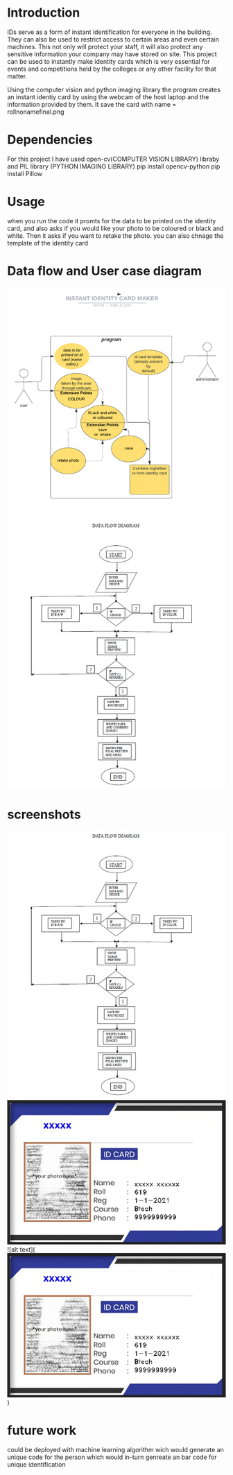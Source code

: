 # Introduction

IDs serve as a form of instant identification for everyone in the building. They can also be used to restrict access to certain areas and even certain machines. This not only will protect your staff, it will also protect any sensitive information your company may have stored on site.
This project can be used to instantly make identity cards which is very essential for events and competitions held by the colleges or any other facility for that matter.


Using the computer vision and python imaging library the program creates an instant identiy card by using the webcam of the host laptop and the information provided by them.
It save the card with name = rollnonamefinal.png


# Dependencies

For this project I have used open-cv(COMPUTER VISION LIBRARY) libraby and PIL library (PYTHON IMAGING LIBRARY)
pip install opencv-python
pip install Pillow

# Usage
when you run the code it promts for the data to be printed on the identity card, and also asks if you would like your photo to be coloured or black and white.
Then it asks if you want to retake the photo.
you can also chnage the template of the identity card 

# Data flow and User case diagram
![alt text](https://github.com/WHITEWOLF619/Instant-Identity-card-maker/blob/main/screenshots/instant%20identity%20card%20maker.png)
![alt text](https://github.com/WHITEWOLF619/Instant-Identity-card-maker/blob/main/screenshots/Data%20flow%20diagram.jpg)

# screenshots
![alt text](https://github.com/WHITEWOLF619/Instant-Identity-card-maker/blob/main/screenshots/Data%20flow%20diagram.jpg)
![alt text](https://github.com/WHITEWOLF619/Instant-Identity-card-maker/blob/main/screenshots/output2.jpg)
![alt text](![alt text](https://github.com/WHITEWOLF619/Instant-Identity-card-maker/blob/main/screenshots/output2.jpg))

# future work
could be deployed with machine learning algorithm wich would generate an unique code for the person which would in-turn genreate an bar code for unique identification
